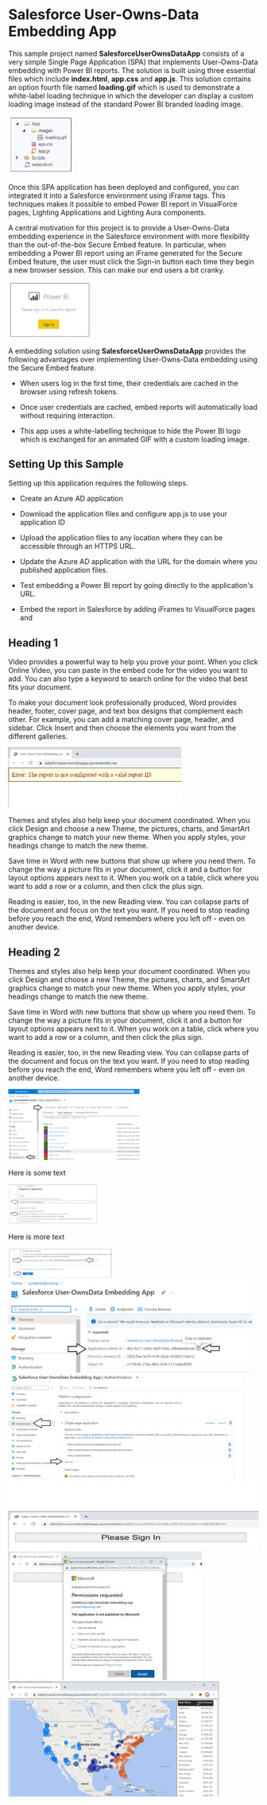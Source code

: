 # Salesforce User-Owns-Data Embedding App

This sample project named **SalesforceUserOwnsDataApp** consists of a
very simple Single Page Application (SPA) that implements User-Owns-Data
embedding with Power BI reports. The solution is built using three
essential files which include **index.html**, **app.css** and
**app.js**. This solution contains an option fourth file named
**loading.gif** which is used to demonstrate a white-label loading
technique in which the developer can display a custom loading image
instead of the standard Power BI branded loading image.

<img src="ReadMe\media\image1.png" style="width:1.37512in;height:1.24528in" />

Once this SPA application has been deployed and configured, you can
integrated it into a Salesforce environment using iFrame tags. This
techniques makes it possible to embed Power BI report in VisualForce
pages, Lighting Applications and Lighting Aura components.

A central motivation for this project is to provide a User-Owns-Data
embedding experience in the Salesforce environment with more flexibility
than the out-of-the-box Secure Embed feature. In particular, when
embedding a Power BI report using an iFrame generated for the Secure
Embed feature, the user must click the Sign-in button each time they
begin a new browser session. This can make our end users a bit cranky.

<img src="ReadMe\media\image2.png" style="width:1.72454in;height:1.18868in" />

A embedding solution using **SalesforceUserOwnsDataApp** provides the
following advantages over implementing User-Owns-Data embedding using
the Secure Embed feature.

-   When users log in the first time, their credentials are cached in
    the browser using refresh tokens.

-   Once user credentials are cached, embed reports will automatically
    load without requiring interaction.

-   This app uses a white-labelling technique to hide the Power BI logo
    which is exchanged for an animated GIF with a custom loading image.

## Setting Up this Sample

Setting up this application requires the following steps.

-   Create an Azure AD application

-   Download the application files and configure app.js to use your
    application ID

-   Upload the application files to any location where they can be
    accessible through an HTTPS URL.

-   Update the Azure AD application with the URL for the domain where
    you published application files.

-   Test embedding a Power BI report by going directly to the
    application's URL.

-   Embed the report in Salesforce by adding iFrames to VisualForce
    pages and

## Heading 1

Video provides a powerful way to help you prove your point. When you
click Online Video, you can paste in the embed code for the video you
want to add. You can also type a keyword to search online for the video
that best fits your document.

To make your document look professionally produced, Word provides
header, footer, cover page, and text box designs that complement each
other. For example, you can add a matching cover page, header, and
sidebar. Click Insert and then choose the elements you want from the
different galleries.

<img src="ReadMe\media\image3.png" style="width:3.62705in;height:1.25939in" />

Themes and styles also help keep your document coordinated. When you
click Design and choose a new Theme, the pictures, charts, and SmartArt
graphics change to match your new theme. When you apply styles, your
headings change to match the new theme.

Save time in Word with new buttons that show up where you need them. To
change the way a picture fits in your document, click it and a button
for layout options appears next to it. When you work on a table, click
where you want to add a row or a column, and then click the plus sign.

Reading is easier, too, in the new Reading view. You can collapse parts
of the document and focus on the text you want. If you need to stop
reading before you reach the end, Word remembers where you left off -
even on another device.

## Heading 2

Themes and styles also help keep your document coordinated. When you
click Design and choose a new Theme, the pictures, charts, and SmartArt
graphics change to match your new theme. When you apply styles, your
headings change to match the new theme.

Save time in Word with new buttons that show up where you need them. To
change the way a picture fits in your document, click it and a button
for layout options appears next to it. When you work on a table, click
where you want to add a row or a column, and then click the plus sign.

Reading is easier, too, in the new Reading view. You can collapse parts
of the document and focus on the text you want. If you need to stop
reading before you reach the end, Word remembers where you left off -
even on another device.

<img src="ReadMe\media\image4.png" style="width:2.75381in;height:1.489in" />

Here is some text

<img src="ReadMe\media\image5.png" style="width:1.86526in;height:0.84507in" />

Here is more text

<img src="ReadMe\media\image6.png" style="width:2.18779in;height:0.63889in" />

<img src="ReadMe\media\image7.png" style="width:5.10962in;height:1.94286in" />

<img src="ReadMe\media\image8.png" style="width:4.875in;height:2.21605in" />

<img src="ReadMe\media\image9.png" style="width:6.48542in;height:1.44316in" />

<img src="ReadMe\media\image10.png" style="width:4.0676in;height:2.7in" />

<img src="ReadMe\media\image11.png" style="width:4.41189in;height:2.41429in" />
